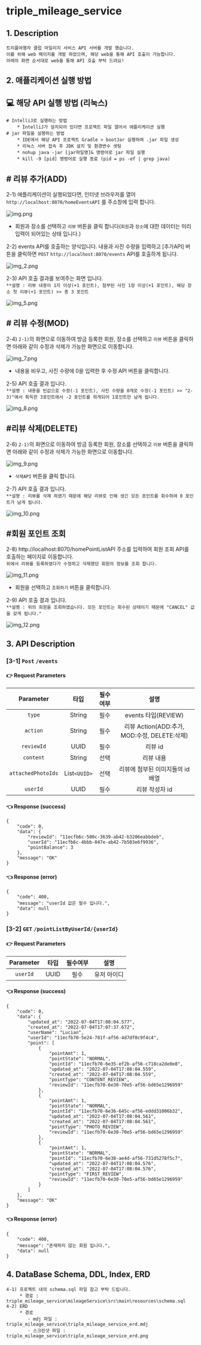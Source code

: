 # triple_mileage_service

## 1. Description
    트리플여행자 클럽 마일리지 서비스 API 서버를 개발 했습니다. 
    이를 위해 web 페이지를 개발 하었으며, 해당 web을 통해 API 호출이 가능합니다.
    아래의 화면 순서대로 web을 통해 API 호출 부탁 드려요!

## 2. 애플리케이션 실행 방법
## &#128187; 해당 API 실행 방법 (리눅스)
    # IntelliJ로 실행하는 방법
        * IntelliJ가 설치되어 있다면 프로젝트 파일 열어서 애플리케이션 실행
    # jar 파일을 실행하는 방법
        * IDE에서 해당 API 프로젝트 Gradle > bootJar 실행하여 .jar 파일 생성
        * 리눅스 서버 접속 후 JDK 설치 및 환경변수 셋팅
        * nohup java -jar [jar파일명]& 명령어로 jar 파일 실행
        * kill -9 [pid] 명령어로 실행 종료 (pid = ps -ef | grep java)

## # 리뷰 추가(ADD)
2-1) 애플리케이션이 실행되었다면, 인터넷 브라우저를 열어 ``http://localhost:8070/homeEventsAPI`` 를 주소창에 입력 합니다.

 ![img.png](./images/img.png)
* 회원과 장소를 선택하고 `리뷰` 버튼을 클릭 합니다(`회원`과 `장소`에 대한 데이터는 미리 입력이 되어있는 상태 입니다.)

2-2) events API를 호출하는 양식입니다. 내용과 사진 수량을 입력하고 [추가API] 버튼을 클릭하면 `POST` `http://localhost:8070/events` API를 호출하게 됩니다.
    
![img_2.png](./images/img_2.png)


2-3) API 호출 결과를 보여주는 화면 입니다.   
`**설명 : 리뷰 내용이 1자 이상(+1 포인트), 첨부된 사진 1장 이상(+1 포인트), 해당 장소 첫 리뷰(+1 포인트) >> 총 3 포인트` 

![img_5.png](./images/img_5.png)

## # 리뷰 수정(MOD)
2-4) `2-1)`의 화면으로 이동하여 방금 등록한 회원, 장소를 선택하고 `리뷰` 버튼을 클릭하면 아래와 같이 수정과 삭제가 가능한 화면으로 이동합니다.

![img_7.png](./images/img_7.png)


* 내용을 비우고, 사진 수량에 0을 입력한 후 수정 API 버튼을 클릭합니다.   

2-5) API 호출 결과 입니다.  
`**설명 : 내용을 빈값으로 수정(-1 포인트), 사진 수량을 0개로 수정(-1 포인트) >> "2-3)"에서 획득한 3포인트에서 -2 포인트를 하게되어 1포인트만 남게 됩니다.` 

![img_8.png](./images/img_8.png)

## #리뷰 삭제(DELETE)
2-6) `2-1)`의 화면으로 이동하여 방금 등록한 회원, 장소를 선택하고 `리뷰` 버튼을 클릭하면 아래와 같이 수정과 삭제가 가능한 화면으로 이동합니다.

![img_9.png](./images/img_9.png)
- `삭제API` 버튼을 클릭 합니다.  

2-7) API 호출 결과 입니다.  
`**설명 : 리뷰를 삭제 하였기 때문에 해당 리뷰로 인해 생긴 모든 포인트를 회수하여 0 포인트가 남게 됩니다.`

![img_10.png](./images/img_10.png)


## #회원 포인트 조회
2-8) http://localhost:8070/homePointListAPI 주소를 입력하여 회원 조회 API를 호출하는 페이지로 이동합니다.  
`위에서 리뷰를 등록하였다가 수정하고 삭제했던 회원의 정보를 조회 합니다.`

![img_11.png](./images/img_11.png)
* 회원을 선택하고 `조회하기` 버튼을 클릭합니다.

2-9) API 호출 결과 입니다.  
`**설명 : 위의 회원을 조회하였습니다. 모든 포인트는 회수된 상태이기 때문에 "CANCEL" 값을 갖게 됩니다."`

![img_12.png](./images/img_12.png)
## 3. API Description
### [3-1] `Post` `/events`
#### &#128073; Request Parameters
|Parameter|     타입     |필수여부|설명
|:---:|:----------:|:---:|:---:|
`type`|   String   |필수| events 타입(REVIEW)
`action`|   String   |필수| 리뷰 Action(ADD:추가, MOD:수정, DELETE:삭제)
`reviewId`|    UUID    |필수| 리뷰 id
`content`|   String   |선택| 리뷰 내용
`attachedPhotoIds`| List`<UUID>` |선택|리뷰에 첨부된 이미지들의 id 배열
`userId`| UUID | 필수 | 리뷰 작성자 id

#### &#128072; Response (success)
    {
        "code": 0,
        "data": {
            "reviewId": "11ecfb6c-500c-3639-ab42-b3206eabbdeb",
            "userId": "11ecfb6c-4bbb-047e-ab42-7b503e6f9936",
            "pointBalance": 3
        },
        "message": "OK"
    }

#### &#128072; Response (error)
    {
        "code": 400,
        "message": "userId 값은 필수 입니다.",
        "data": null
    }

### [3-2] `GET` `/pointListByUserId/{userId}`
#### &#128073; Request Parameters
|Parameter|     타입     |필수여부|설명
|:---:|:----------:|:---:|:---:|
`userId`| UUID | 필수 | 유저 아이디

#### &#128072; Response (success)
    {
        "code": 0,
        "data": {
            "updated_at": "2022-07-04T17:08:04.577",
            "created_at": "2022-07-04T17:07:37.672",
            "userName": "Lucian",
            "userId": "11ecfb70-5e24-781f-af56-4d7df0c9f4c4",
            "point": [
                {
                    "pointAmt": 1,
                    "pointState": "NORMAL",
                    "pointId": "11ecfb70-6e35-ef2b-af56-c718ca2de0e8",
                    "updated_at": "2022-07-04T17:08:04.559",
                    "created_at": "2022-07-04T17:08:04.559",
                    "pointType": "CONTENT_REVIEW",
                    "reviewId": "11ecfb70-6e30-70e5-af56-bd65e1296959"
                },
                {
                    "pointAmt": 1,
                    "pointState": "NORMAL",
                    "pointId": "11ecfb70-6e36-645c-af56-eddd31006b32",
                    "updated_at": "2022-07-04T17:08:04.561",
                    "created_at": "2022-07-04T17:08:04.561",
                    "pointType": "PHOTO_REVIEW",
                    "reviewId": "11ecfb70-6e30-70e5-af56-bd65e1296959"
                },
                {
                    "pointAmt": 1,
                    "pointState": "NORMAL",
                    "pointId": "11ecfb70-6e38-ae4d-af56-731d5278f5c7",
                    "updated_at": "2022-07-04T17:08:04.576",
                    "created_at": "2022-07-04T17:08:04.576",
                    "pointType": "FIRST_REVIEW",
                    "reviewId": "11ecfb70-6e30-70e5-af56-bd65e1296959"
                }
            ]
        },
        "message": "OK"
    }

#### &#128072; Response (error)
    {
        "code": 400,
        "message": "존재하지 않는 회원 입니다.",
        "data": null
    }

## 4. DataBase Schema, DDL, Index, ERD
    4-1) 프로젝트 내의 schema.sql 파일 참고 부탁 드립니다.
         * 경로 : triple_mileage_service\mileageService\src\main\resources\schema.sql
    4-2) ERD
         * 경로 
            - mdj 파일 : triple_mileage_service\triple_mileage_service_erd.mdj
            - 스크린샷 파일 : triple_mileage_service\triple_mileage_service_erd.png